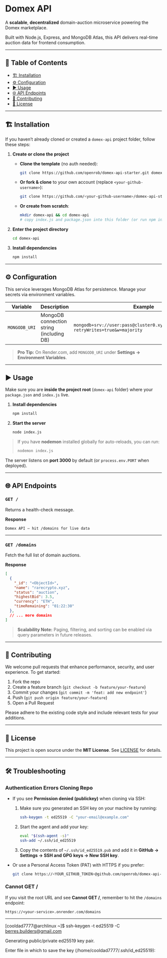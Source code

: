 # Domex API

A **scalable**, **decentralized** domain-auction microservice powering the Domex marketplace.

Built with Node.js, Express, and MongoDB Atlas, this API delivers real-time auction data for frontend consumption.

---

## 🚀 Table of Contents

* [🏗️ Installation](#️installation)
* [⚙️ Configuration](#configuration)
* [▶️ Usage](#usage)
* [🌐 API Endpoints](#api-endpoints)
* [🔧 Contributing](#contributing)
* [📄 License](#license)

---

## 🏗️ Installation

If you haven’t already cloned or created a `domex-api` project folder, follow these steps:

1. **Create or clone the project**

   * **Clone the template** (no auth needed):

     ```bash
     git clone https://github.com/openrob/domex-api-starter.git domex-api
     ```
   * **Or fork & clone** to your own account (replace `<your-github-username>`):

     ```bash
     git clone https://github.com/<your-github-username>/domex-api-starter.git domex-api
     ```
   * **Or create from scratch**:

     ```bash
     mkdir domex-api && cd domex-api
     # copy index.js and package.json into this folder (or run npm init)
     ```

2. **Enter the project directory**

   ```bash
   cd domex-api
   ```

3. **Install dependencies**

   ```bash
   npm install
   ```

---

## ⚙️ Configuration

This service leverages MongoDB Atlas for persistence. Manage your secrets via environment variables.

| Variable      | Description                              | Example                                                                                                     |
| ------------- | ---------------------------------------- | ----------------------------------------------------------------------------------------------------------- |
| `MONGODB_URI` | MongoDB connection string (including DB) | `mongodb+srv://user:pass@cluster0.xyz.mongodb.net/domex?retryWrites=true&w=majority`                        |

> **Pro Tip:** On Render.com, add `MONGODB_URI` under **Settings → Environment Variables**.

---

## ▶️ Usage

Make sure you are **inside the project root** (`domex-api` folder) where your `package.json` and `index.js` live.

1. **Install dependencies**

   ```bash
   npm install
   ```

2. **Start the server**

   ```bash
   node index.js
   ```

> If you have **nodemon** installed globally for auto-reloads, you can run:
>
> ```bash
> nodemon index.js
> ```

The server listens on **port 3000** by default (or `process.env.PORT` when deployed).

---

## 🌐 API Endpoints

### `GET /`

Returns a health-check message.

**Response**

```text
Domex API – hit /domains for live data
```

---

### `GET /domains`

Fetch the full list of domain auctions.

**Response**

```json
[
  {
    "_id": "<ObjectId>",
    "name": "rarecrypto.xyz",
    "status": "auction",
    "highestBid": 3.5,
    "currency": "ETH",
    "timeRemaining": "01:22:30"
  },
  // ... more domains
]
```

> **Scalability Note:** Paging, filtering, and sorting can be enabled via query parameters in future releases.

---

## 🔧 Contributing

We welcome pull requests that enhance performance, security, and user experience. To get started:

1. Fork the repo
2. Create a feature branch (`git checkout -b feature/your-feature`)
3. Commit your changes (`git commit -m 'feat: add new endpoint'`)
4. Push (`git push origin feature/your-feature`)
5. Open a Pull Request

Please adhere to the existing code style and include relevant tests for your additions.

---

## 📄 License

This project is open source under the **MIT License**. See [LICENSE](LICENSE) for details.

---

## 🛠️ Troubleshooting

### Authentication Errors Cloning Repo

* If you see **Permission denied (publickey)** when cloning via SSH:

  1. Make sure you generated an SSH key on your machine by running:

     ```bash
     ssh-keygen -t ed25519 -C "your-email@example.com"
     ```
  2. Start the agent and add your key:

     ```bash
     eval "$(ssh-agent -s)"
     ssh-add ~/.ssh/id_ed25519
     ```
  3. Copy the contents of `~/.ssh/id_ed25519.pub` and add it in **GitHub → Settings → SSH and GPG keys → New SSH key**.

* Or use a Personal Access Token (PAT) with HTTPS if you prefer:

  ```bash
  git clone https://<YOUR_GITHUB_TOKEN>@github.com/openrob/domex-api-starter.git domex-api
  ```

### Cannot GET /

If you visit the root URL and see **Cannot GET /**, remember to hit the `/domains` endpoint:

```
https://<your-service>.onrender.com/domains
```

---

\[cooldad7777\@archlinux \~]\$ ssh-keygen -t ed25519 -C [berres.builders@gmail.com](mailto:berres.builders@gmail.com)

Generating public/private ed25519 key pair.

Enter file in which to save the key (/home/cooldad7777/.ssh/id\_ed25519):&#x20;
